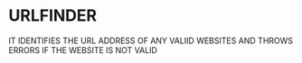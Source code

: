 # URLFINDER
IT IDENTIFIES THE URL ADDRESS OF ANY VALIID WEBSITES
 AND THROWS ERRORS IF THE WEBSITE IS NOT VALID
